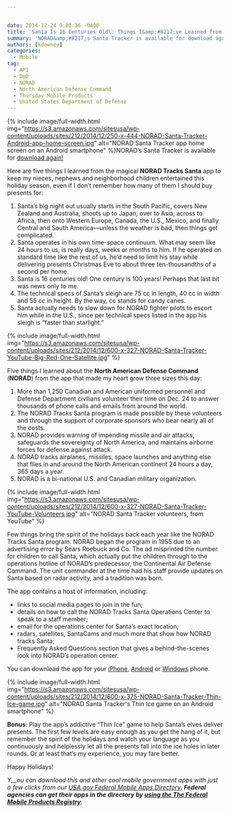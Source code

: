 ```yaml
---


date: 2014-12-24 9:00:36 -0400
title: 'Santa Is 16 Centuries Old\: Things I&amp;#8217;ve Learned from NORAD Tracks Santa App'
summary: 'NORAD&amp;#8217;s Santa Tracker is available for download again! Here are five things I learned from the magical NORAD Tracks Santa app to keep my nieces, nephews and neighborhood children entertained this holiday season, even if I don&rsquo;t remember how many of them I'
authors: [kdowney]
categories:
  - Mobile
tag:
  - API
  - DoD
  - NORAD
  - North American Defense Command
  - Thursday Mobile Products
  - United States Department of Defense
---
```



{% include image/full-width.html img="https://s3.amazonaws.com/sitesusa/wp-content/uploads/sites/212/2014/12/250-x-444-NORAD-Santa-Tracker-Android-app-home-screen.jpg" alt="NORAD Santa Tracker app home screen on an Android smartphone" %}NORAD&#8217;s Santa Tracker is available for [download again!](https://www.WHATEVER/2013/12/19/the-2013-norad-tracks-santa-app/ "The 2013 NORAD Tracks Santa App")

Here are five things I learned from the magical **NORAD Tracks Santa** app to keep my nieces, nephews and neighborhood children entertained this holiday season, even if I don’t remember how many of them I should buy presents for:

  1. Santa’s big night out usually starts in the South Pacific, covers New Zealand and Australia, shoots up to Japan, over to Asia, across to Africa, then onto Western Europe, Canada, the U.S., Mexico, and finally Central and South America—unless the weather is bad, then things get complicated.
  2. Santa operates in his own time-space continuum. What may seem like 24 hours to us, is really days, weeks or months to him. If he operated on standard time like the rest of us, he’d need to limit his stay while delivering presents Christmas Eve to about three ten-thousandths of a second per home.
  3. Santa is 16 centuries old! One century is 100 years! Perhaps that last bit was news only to me.
  4. The technical specs of Santa’s sleigh are 75 cc in length, 40 cc in width and 55 cc in height. By the way, cc stands for candy canes.
  5. Santa actually needs to slow down for NORAD fighter pilots to escort him while in the U.S., since per technical specs listed in the app his sleigh is “faster than starlight.”


{% include image/full-width.html img="https://s3.amazonaws.com/sitesusa/wp-content/uploads/sites/212/2014/12/600-x-327-NORAD-Santa-Tracker-YouTube-Big-Red-One-Satellite.jpg" %}

Five things I learned about the **North American Defense Command** (**NORAD**) from the app that made my heart grow three sizes this day:

  1. More than 1,250 Canadian and American uniformed personnel and Defense Department civilians volunteer their time on Dec. 24 to answer thousands of phone calls and emails from around the world.
  2. The NORAD Tracks Santa program is made possible by these volunteers and through the support of corporate sponsors who bear nearly all of the costs.
  3. NORAD provides warning of impending missile and air attacks, safeguards the sovereignty of North America, and maintains airborne forces for defense against attack.
  4. NORAD tracks airplanes, missiles, space launches and anything else that flies in and around the North American continent 24 hours a day, 365 days a year.
  5. NORAD is a bi-national U.S. and Canadian military organization.


{% include image/full-width.html img="https://s3.amazonaws.com/sitesusa/wp-content/uploads/sites/212/2014/12/600-x-327-NORAD-Santa-Tracker-YouTube-Volunteers.jpg" alt="NORAD Santa Tracker volunteers, from YouTube" %}

Few things bring the spirit of the holidays back each year like the NORAD Tracks Santa program. NORAD began the program in 1955 due to an advertising error by Sears Roebuck and Co. The ad misprinted the number for children to call Santa, which actually put the children through to the operations hotline of NORAD&#8217;s predecessor, the Continental Air Defense Command. The unit commander at the time had his staff provide updates on Santa based on radar activity, and a tradition was born.

The app contains a host of information, including:

  * links to social media pages to join in the fun;
  * details on how to call the NORAD Tracks Santa Operations Center to speak to a staff member;
  * email for the operations center for Santa’s exact location;
  * radars, satellites, SantaCams and much more that show how NORAD tracks Santa;
  * Frequently Asked Questions section that gives a behind-the-scenes look into NORAD’s operation center.

You can download the app for your [iPhone](https://itunes.apple.com/us/app/norad-tracks-santa/id474927766?ls=1&mt=8), [Android](https://play.google.com/store/apps/details?id=com.visionbox.NoradTracksSanta) or [Windows](http://www.windowsphone.com/en-us/store/app/norad-tracks-santa/d005fda7-d20a-4a41-acdd-16d1ecab38e2) phone.


{% include image/full-width.html img="https://s3.amazonaws.com/sitesusa/wp-content/uploads/sites/212/2014/12/600-x-375-NORAD-Santa-Tracker-Thin-Ice-game.jpg" alt="NORAD Santa Tracker's Thin Ice game on an Android smartphone" %}

**Bonus**: Play the app’s addictive “Thin Ice” game to help Santa’s elves deliver presents. The first few levels are easy enough as you get the hang of it, but remember the spirit of the holidays and watch your language as you continuously and helplessly let all the presents fall into the ice holes in later rounds. Or at least that’s my experience, you may fare better.

Happy Holidays!

_Y__ou can download this and other cool mobile government apps with just a few clicks from our [USA.gov Federal Mobile Apps Directory](http://www.usa.gov/mobileapps.shtml)__. Federal agencies can get their apps in the directory by [using the The Federal Mobile Products Registry](https://www.WHATEVER/services/the-federal-mobile-apps-registry/)__._